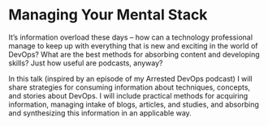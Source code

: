 # Managing Your Mental Stack

It’s information overload these days – how can a technology professional manage to keep up with everything that is new and exciting in the world of DevOps? What are the best methods for absorbing content and developing skills? Just how useful are podcasts, anyway?

In this talk (inspired by an episode of my Arrested DevOps podcast) I will share strategies for consuming information about techniques, concepts, and stories about DevOps. I will include practical methods for acquiring information, managing intake of blogs, articles, and studies, and absorbing and synthesizing this information in an applicable way. 
